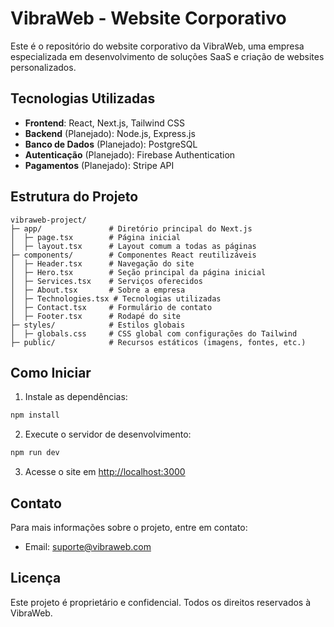 # VibraWeb - Website Corporativo

Este é o repositório do website corporativo da VibraWeb, uma empresa especializada em desenvolvimento de soluções SaaS e criação de websites personalizados.

## Tecnologias Utilizadas

- **Frontend**: React, Next.js, Tailwind CSS
- **Backend** (Planejado): Node.js, Express.js
- **Banco de Dados** (Planejado): PostgreSQL
- **Autenticação** (Planejado): Firebase Authentication
- **Pagamentos** (Planejado): Stripe API

## Estrutura do Projeto

```
vibraweb-project/
├─ app/               # Diretório principal do Next.js
│  ├─ page.tsx        # Página inicial
│  ├─ layout.tsx      # Layout comum a todas as páginas
├─ components/        # Componentes React reutilizáveis
│  ├─ Header.tsx      # Navegação do site
│  ├─ Hero.tsx        # Seção principal da página inicial
│  ├─ Services.tsx    # Serviços oferecidos
│  ├─ About.tsx       # Sobre a empresa
│  ├─ Technologies.tsx # Tecnologias utilizadas
│  ├─ Contact.tsx     # Formulário de contato
│  ├─ Footer.tsx      # Rodapé do site
├─ styles/            # Estilos globais
│  ├─ globals.css     # CSS global com configurações do Tailwind
├─ public/            # Recursos estáticos (imagens, fontes, etc.)
```

## Como Iniciar

1. Instale as dependências:
```bash
npm install
```

2. Execute o servidor de desenvolvimento:
```bash
npm run dev
```

3. Acesse o site em [http://localhost:3000](http://localhost:3000)


## Contato

Para mais informações sobre o projeto, entre em contato:

- Email: suporte@vibraweb.com

## Licença

Este projeto é proprietário e confidencial. Todos os direitos reservados à VibraWeb. 
